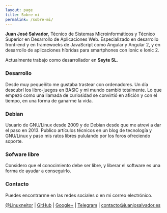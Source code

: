 ```yaml
---
layout: page
title: Sobre mi
permalink: /sobre-mi/
---
```


**Juan José Salvador**, Técnico de Sistemas Microinformáticos y Técnico Superior en Desarrollo de Aplicaciones Web. Especializado en desarrollo front-end y en framewoeks de JavaScript como Angular y Angular 2, y en desarrollo de aplicaciones híbridas para smartphones con Ionic e Ionic 2.

Actualmente trabajo como desarrollador en **Seyte SL**.

### Desarrollo
Desde muy pequeñito me gustaba trastear con ordenadores. Un día descubrí los libro-juegos en BASIC y mi mundo cambió totalmente. Lo que empezó como una llamada de curiosidad se convirtió en afición y con el tiempo, en una forma de ganarme la vida.

### Debian
Usuario de GNU/Linux desde 2009 y de Debian desde que me atreví a dar el paso en 2013. Publico artículos técnicos en un blog de tecnología y GNU/Linux y paso mis ratos libres pululando por los foros ofreciendo soporte.

### Sofware libre
Considero que el conocimiento debe ser libre, y liberar el software es una forma de ayudar a conseguirlo.

### Contacto
Puedes encontrarme en las redes sociales o en mi correo electrónico.

[@Linuxneitor](http://twitter.com/Linuxneitor) | [GitHub](http://www.github.com/JuanjoSalvador) | [Google+](https://plus.google.com/u/0/+JuanjoSalvador) | [Telegram](https://telegram.me/JuanjoSalvador) | contacto@juanjosalvador.es
